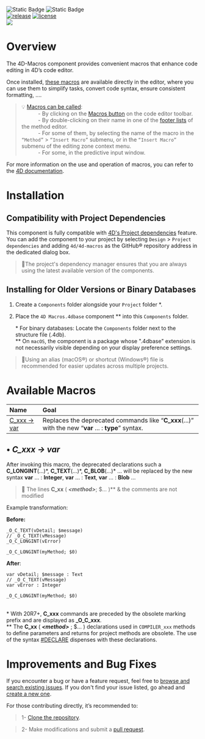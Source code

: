 <!-- MARKDOWN LINKS & IMAGES -->
[release-shield]: https://img.shields.io/github/v/release/4D/4D-Macros.svg?include_prereleases
[release-url]: https://github.com/4D/4D-Macros.svg/releases/latest

[license-shield]: https://img.shields.io/github/license/4D/4D-Macros.svg

<!--BADGES-->
![Static Badge](https://img.shields.io/badge/Dev%20Component-blue?logo=4d&link=https%3A%2F%2Fdeveloper.4d.com)
![Static Badge](https://img.shields.io/badge/Project%20Dependencies-blue?logo=4d&link=https%3A%2F%2Fdeveloper.4d.com%2Fdocs%2FProject%2Fcomponents%2F%23loading-components)
<br>
[![release][release-shield]][release-url]
[![license][license-shield]](LICENSE)
<br>
<img src="https://img.shields.io/github/downloads/4D/4D-Macros/total"/>

# <a name="overview">Overview</a>

The 4D-Macros component provides convenient macros that enhance code editing in 4D’s code editor. 

Once installed, [these macros](#macros) are available directly in the editor, where you can use them to simplify tasks, convert code syntax, ensure consistent formatting, …. 

> 💡 [Macros can be called](https://developer.4d.com/docs/code-editor/write-class-method/#calling-macros):
><br>           - By clicking on the [Macros button](https://developer.4d.com/docs/code-editor/write-class-method#toolbar) on the code editor toolbar.
><br>           - By double-clicking on their name in one of the [footer lists](https://developer.4d.com/docs/code-editor/write-class-method#lists-area) of the method editor.
><br>           - For some of them, by selecting the name of the macro in the `“Method”` > `“Insert Macro”` submenu, or in the `“Insert Macro”` submenu of the editing zone context menu.
><br>           - For some, in the predictive input window.

For more information on the use and operation of macros, you can refer to the [4D documentation](https://developer.4d.com/docs/code-editor/write-class-method/#macros).

# Installation

## Compatibility with Project Dependencies

This component is fully compatible with [4D's Project dependencies](https://developer.4d.com/docs/Project/components#monitoring-project-dependencies) feature. You can add the component to your project by selecting `Design` > `Project dependencies` and adding `4d/4d-macros` as the GitHub® repository address in the dedicated dialog box. 

>📍The project's dependency manager ensures that you are always using the latest available version of the components.

## Installing for Older Versions or Binary Databases

1. Create a `Components` folder alongside your `Project` folder \*.
2. Place the `4D Macros.4dbase` component \** into this `Components` folder.

	\* For binary databases: Locate the `Components` folder next to the structure file (.4db).  
	\** On `macOS`, the component is a package whose ".4dbase" extension is not necessarily visible depending on your display preference settings.

>📍Using an alias (macOS®) or shortcut (Windows®) file is recommended for easier updates across multiple projects.

# <a name="macros">Available Macros</a>

| Name | Goal | 
|:-----|:-----|
| [C_xxx -> var](#toVar) | Replaces the deprecated commands like “**C_xxx**(...)” with the new “**var** ... : **type**” syntax. 

## • <a name="toVar">_C\_xxx -> var_</a>

After invoking this macro, the deprecated declarations such a **C_LONGINT**(…)\*, **C_TEXT**(…)\*, **C_BLOB**(…)\* ... will be replaced by the new syntax **var** ... : **Integer**, **var** ... : **Text**, **var** ... : **Blob** …
 
>📍 The lines **C_xx** (  ***\<method>***;  $… )\*\* & the comments are not modified


Example transformation:

**Before:**

```4d
_O_C_TEXT(vDetail; $message)// _O_C_TEXT(vMessage)_O_C_LONGINT(vError)_O_C_LONGINT(myMethod; $0)
```

**After**:

```4d
var vDetail; $message : Text// _O_C_TEXT(vMessage)var vError : Integer_O_C_LONGINT(myMethod; $0)
```

<br>\* With 20R7+, **C_xxx** commands are preceded by the obsolete marking prefix and are displayed as **\_O\_C_xxx**.
<br>\*\* The **C_xx** ( ***\<method>*** ; $... ) declarations used in `COMPILER_xxx` methods to define parameters and returns for project methods are obsolete. The use of the syntax [#DECLARE](https://developer.4d.com/docs/Concepts/parameters/#declaring-parameters) dispenses with these declarations.

# <a name="improvment">Improvements and Bug Fixes</a>

If you encounter a bug or have a feature request, feel free to <a href="https://github.com/4d/4d-macros/issues" target="_blank">browse and search existing issues</a>. If you don't find your issue listed, go ahead and <a href="https://github.com/4d/4d-macros/issues/new" target="_blank">create a new one</a>.

For those contributing directly, it’s recommended to:

> 1- [Clone the repository](https://docs.github.com/en/repositories/creating-and-managing-repositories/cloning-a-repository).
    
> 2- Make modifications and submit a [pull request](https://docs.github.com/en/pull-requests/collaborating-with-pull-requests/proposing-changes-to-your-work-with-pull-requests/about-pull-requests).
